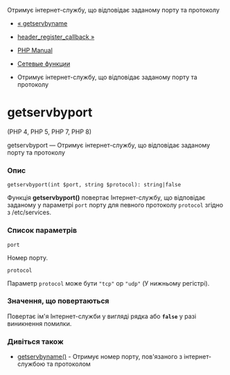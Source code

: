 Отримує інтернет-службу, що відповідає заданому порту та протоколу

-   [« getservbyname](function.getservbyname.html)
    
-   [header\_register\_callback »](function.header-register-callback.html)
    
-   [PHP Manual](index.html)
    
-   [Сетевые функции](ref.network.html)
    
-   Отримує інтернет-службу, що відповідає заданому порту та протоколу
    

# getservbyport

(PHP 4, PHP 5, PHP 7, PHP 8)

getservbyport — Отримує інтернет-службу, що відповідає заданому порту та протоколу

### Опис

```methodsynopsis
getservbyport(int $port, string $protocol): string|false
```

Функція **getservbyport()** повертає Інтернет-службу, що відповідає заданому у параметрі `port` порту для певного протоколу `protocol` згідно з /etc/services.

### Список параметрів

`port`

Номер порту.

`protocol`

Параметр `protocol` може бути `"tcp"` ор `"udp"` (У нижньому регістрі).

### Значення, що повертаються

Повертає ім'я Інтернет-служби у вигляді рядка або **`false`** у разі виникнення помилки.

### Дивіться також

-   [getservbyname()](function.getservbyname.html) - Отримує номер порту, пов'язаного з інтернет-службою та протоколом